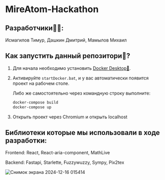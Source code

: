 # MireAtom-Hackathon

## Разработчики👩‍💻: 
Исмагилов Тимур, Дашкин Дмитрий, Мамылов Михаил

## Как запустить данный репозитори📃?

1. Для начала необходимо установить [Docker Desktop🐳](https://www.docker.com/products/docker-desktop/).

2. Активируйте `startDocker.bat`, и у вас автоматически появится проект на рабочем столе.

   Либо же самостоятельно через командную строку выполните:

   ```bash
   docker-compose build
   docker-compose up
   ```
   
3. Открыть проект через Chromium и открыть localhost

## Библиотеки которые мы использовали в ходе разработки:

Frontend: React, React-aria-component, MathLive

Backend: Fastapi, Starlette, Fuzzywuzzy, Sympy, Pix2tex

![Снимок экрана 2024-12-16 015414](https://github.com/user-attachments/assets/8f24cfcc-3ec1-428d-8b4d-f1131a9f9503)
